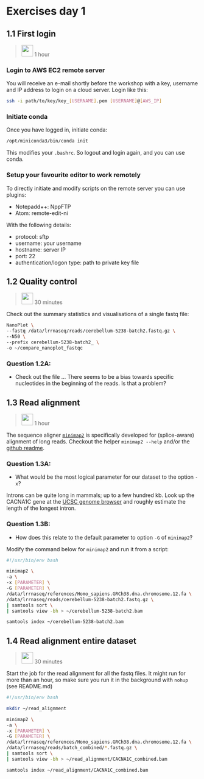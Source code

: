# Exercises day 1

## 1.1 First login
><img border="0" src="https://www.svgrepo.com/show/14756/person-silhouette.svg" width="30" height="30"> 1 hour


### Login to AWS EC2 remote server
You will receive an e-mail shortly before the workshop with a key, username and IP address to login on a cloud server.
Login like this:

```sh
ssh -i path/to/key/key_[USERNAME].pem [USERNAME]@[AWS_IP]
```

### Initiate conda

Once you have logged in, initiate conda:

```sh
/opt/miniconda3/bin/conda init
```

This modifies your `.bashrc`. So logout and login again, and you can use conda.

### Setup your favourite editor to work remotely

To directly initiate and modify scripts on the remote server you can use plugins:
* Notepadd++: NppFTP
* Atom: remote-edit-ni

With the following details:
* protocol: sftp
* username: your username
* hostname: server IP
* port: 22
* authentication/logon type: path to private key file

## 1.2 Quality control
><img border="0" src="https://www.svgrepo.com/show/14756/person-silhouette.svg" width="30" height="30"> 30 minutes

Check out the summary statistics and visualisations of a single fastq file:

```sh
NanoPlot \
--fastq /data/lrrnaseq/reads/cerebellum-5238-batch2.fastq.gz \
--N50 \
--prefix cerebellum-5238-batch2_ \
-o ~/compare_nanoplot_fastqc
```

### Question 1.2A:
* Check out the file ... There seems to be a bias towards specific nucleotides in the beginning of the reads. Is that a problem?

## 1.3 Read alignment
><img border="0" src="https://www.svgrepo.com/show/14756/person-silhouette.svg" width="30" height="30"> 1 hour

The sequence aligner [`minimap2`](https://github.com/lh3/minimap2) is specifically developed for (splice-aware) alignment of long reads. Checkout the helper `minimap2 --help` and/or the [github readme](https://github.com/lh3/minimap2).

### Question 1.3A:
* What would be the most logical parameter for our dataset to the option `-x`?

Introns can be quite long in mammals; up to a few hundred kb. Look up the CACNA1C gene at the [UCSC genome browser](https://genome-euro.ucsc.edu/cgi-bin/hgGateway?redirect=manual&source=genome.ucsc.edu) and roughly estimate the length of the longest intron.

### Question 1.3B:
* How does this relate to the default parameter to option `-G` of `minimap2`?

Modify the command below for `minimap2` and run it from a script:

```sh
#!/usr/bin/env bash

minimap2 \
-a \
-x [PARAMETER] \
-G [PARAMETER] \
/data/lrrnaseq/references/Homo_sapiens.GRCh38.dna.chromosome.12.fa \
/data/lrrnaseq/reads/cerebellum-5238-batch2.fastq.gz \
| samtools sort \
| samtools view -bh > ~/cerebellum-5238-batch2.bam

samtools index ~/cerebellum-5238-batch2.bam
```

## 1.4 Read alignment entire dataset
><img border="0" src="https://www.svgrepo.com/show/220819/group-team.svg" width="30" height="30"> 30 minutes

Start the job for the read alignment for all the fastq files. It might run for more than an hour, so make sure you run it in the background with `nohup` (see README.md)

```sh
#!/usr/bin/env bash

mkdir ~/read_alignment

minimap2 \
-a \
-x [PARAMETER] \
-G [PARAMETER] \
/data/lrrnaseq/references/Homo_sapiens.GRCh38.dna.chromosome.12.fa \
/data/lrrnaseq/reads/batch_combined/*.fastq.gz \
| samtools sort \
| samtools view -bh > ~/read_alignment/CACNA1C_combined.bam

samtools index ~/read_alignment/CACNA1C_combined.bam
```
